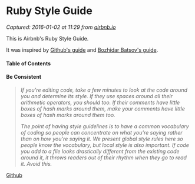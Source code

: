 # Ruby Style Guide

_Captured: 2016-01-02 at 11:29 from [airbnb.io](http://airbnb.io/projects/ruby/)_

This is Airbnb's Ruby Style Guide.

It was inspired by [Github's guide](https://github.com/styleguide/ruby) and [Bozhidar Batsov's guide](https://github.com/bbatsov/ruby-style-guide).

#### Table of Contents

#### Be Consistent

> _If you're editing code, take a few minutes to look at the code around you and determine its style. If they use spaces around all their arithmetic operators, you should too. If their comments have little boxes of hash marks around them, make your comments have little boxes of hash marks around them too._
> 
> _The point of having style guidelines is to have a common vocabulary of coding so people can concentrate on what you're saying rather than on how you're saying it. We present global style rules here so people know the vocabulary, but local style is also important. If code you add to a file looks drastically different from the existing code around it, it throws readers out of their rhythm when they go to read it. Avoid this._

[Github](https://github.com/airbnb/ruby)
